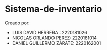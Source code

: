 # Sistema-de-inventario

Creado por:

- LUIS DAVID HERRERA : 2220181026
- NICOLAS ORLANDO PEREZ: 2220181014
- DANIEL GUILLERMO ZÁRATE: 2220162001
